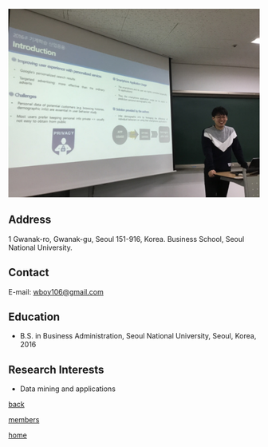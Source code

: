 ![BuomsooKim](/pic/members/BuomsooKim.jpeg)

## **Address**
1 Gwanak-ro, Gwanak-gu, Seoul 151-916, Korea. Business School, Seoul National University.

## **Contact**
E-mail: wboy106@gmail.com

## **Education**
- B.S. in Business Administration, Seoul National University, Seoul, Korea, 2016

## **Research Interests**
- Data mining and applications

[back](README.md)

[members](../README.md)

[home](../../index.md)
